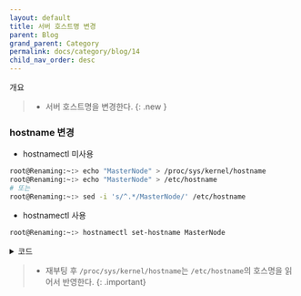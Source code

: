 ```yaml
---
layout: default
title: 서버 호스트명 변경
parent: Blog
grand_parent: Category
permalink: docs/category/blog/14
child_nav_order: desc
---
```


개요

> - 서버 호스트명을 변경한다.
{: .new }

### hostname 변경

- hostnamectl 미사용

```bash
root@Renaming:~:> echo "MasterNode" > /proc/sys/kernel/hostname
root@Renaming:~:> echo "MasterNode" > /etc/hostname
# 또는
root@Renaming:~:> sed -i 's/^.*/MasterNode/' /etc/hostname
```

- hostnamectl 사용

```bash
root@Renaming:~:> hostnamectl set-hostname MasterNode
```

<details markdown="block">
  <summary>
    코드
  </summary>
  {: .label .label-green }

```bash
root@MasterNode:~:>
```

</details>

> - 재부팅 후 `/proc/sys/kernel/hostname`는 `/etc/hostname`의 호스명을 읽어서 반영한다.
{: .important}
